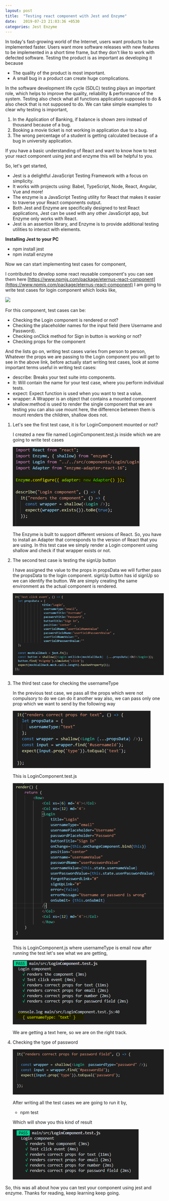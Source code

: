 ```yaml
---
layout: post
title:  "Testing react component with Jest and Enzyme"
date:   2019-07-23 21:03:36 +0530
categories: Jest Enzyme
---
```



In today&#39;s fast-growing world of the Internet, users want products to be implemented faster. Users want more software releases with new features to be implemented in a short time frame, but they don&#39;t like to work with defected software. Testing the product is as important as developing it because

-  The quality of the product is most important.
-  A small bug in a product can create huge complications.

In the software development life cycle (SDLC) testing plays an important role, which helps to improve the quality, reliability &amp; performance of the system. Testing also check what all functions application supposed to do &amp; also check that is not supposed to do. We can take simple examples to clear why testing is important,

1. In the Application of Banking, if balance is shown zero instead of thousand because of a bug.
2. Booking a movie ticket is not working in application due to a bug.
3. The wrong percentage of a student is getting calculated because of a bug in university application.

If you have a basic understanding of React and want to know how to test your react component using jest and enzyme this will be helpful to you.

So, let&#39;s get started,

-  Jest is a delightful JavaScript Testing Framework with a focus on simplicity.
- It works with projects using: Babel, TypeScript, Node, React, Angular, Vue and more!
- The enzyme is a JavaScript Testing utility for React that makes it easier to traverse your React components output.
- Both Jest and Enzyme are specifically designed to test React applications, Jest can be used with any other JavaScript app, but Enzyme only works with React.
- Jest is an assertion library, and Enzyme is to provide additional testing utilities to interact with elements.

**Installing Jest to your PC**

- npm install jest
- npm install enzyme

Now we can start implementing test cases for component,

I contributed to develop some react reusable component&#39;s you can see them here [https://www.npmjs.com/package/eternus-react-component](https://www.npmjs.com/package/eternus-react-component) I am going to write test cases for login component which looks like,


 ![](jest-enzyme.github.io\assets\2.PNG)

For this component, test cases can be:

- Checking the Login component is rendered or not?
- Checking the placeholder names for the input field (here Username and Password).
- Checking onClick method for Sign in button is working or not?
- Checking props for the component

And the lists go on, writing test cases varies from person to person, Whatever the props we are passing to the Login component you will get to see in the above link, before actually start writing test cases, look at some important terms  useful in writing test cases:

- describe: Breaks your test suite into components.
-  It: Will contain the name for your test case, where you perform individual tests.
- expect: Expect function is used when you want to test a value.
- wrapper: A Wrapper is an object that contains a mounted component
- shallow:method is used to render the single component that we are testing you can also use mount here, the difference between them is mount renders the children, shallow does not.

1. Let&#39;s see the first test case, it is for LoginComponent mounted or not?

    I created a new file named LoginComponent.test.js inside which we are going to write test     cases

    ![](/assets/1.png)

    The Enzyme is built to support different versions of React. So, you have to install an Adapter that corresponds to the version of React that you are using. In this test case we simply render a Login component using shallow and check if that wrapper exists or not.
2. The second test case is testing the signUp button

    I have assigned the value to the props in propsData we will further pass the propsData to the login component. signUp button has id signUp so we can identify the button. We are simply creating the same environment as the actual component is rendered.

    ![](/assets/2.PNG)

3. The third test case for checking the usernameType

    In the previous test case, we pass all the props which were not compulsory to do we can do it another way also, we can pass only one prop which we want to send by the following way

    ![](/assets/3.PNG)

    This is LoginComponent.test.js

    ![](/assets/4.PNG)

    This is LoginComponent.js where usernameType is email now after running the test let&#39;s see what we are getting,

    ![](/assets/5.PNG)

    We are getting a text here, so we are on the right track.


4. Checking the type of password

    ![](/assets/6.PNG)

    After writing all the test cases we are going to run it by,

    -  npm test

    Which will show you this kind of result

    ![](/assets/7.PNG)


So, this was all about how you can test your component using jest and enzyme. Thanks for reading, keep learning keep going.
